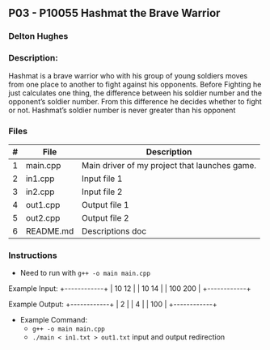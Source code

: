 ## P03 - P10055 Hashmat the Brave Warrior
### Delton Hughes
### Description:
Hashmat is a brave warrior who with his group of young soldiers moves from one place to another to
fight against his opponents. Before Fighting he just calculates one thing, the difference between his
soldier number and the opponent’s soldier number. From this difference he decides whether to fight or
not. Hashmat’s soldier number is never greater than his opponent

### Files

|   #   | File             | Description                                        |
| :---: | ---------------- | -------------------------------------------------- |
|   1   | main.cpp         | Main driver of my project that launches game.      |
|   2   | in1.cpp          | Input file 1      |
|   3   | in2.cpp          | Input file 2      |
|   4   | out1.cpp         | Output file 1      |
|   5   | out2.cpp         | Output file 2   |
|   6   | README.md         | Descriptions doc   |

### Instructions

- Need to run with `g++ -o main main.cpp`


Example Input: 
+------------+
| 10 12      |
| 10 14      |
| 100 200    |
+------------+

Example Output: 
+------------+
| 2          |
| 4          |
| 100        |
+------------+

- Example Command:
    - `g++ -o main main.cpp`
    - `./main < in1.txt > out1.txt` input and output redirection
